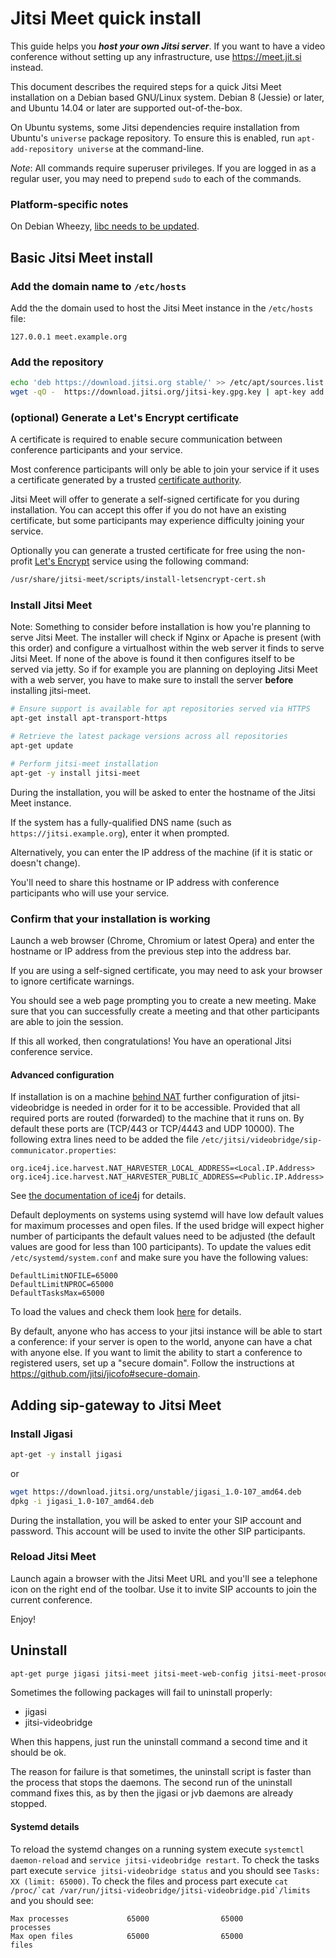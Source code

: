 # Jitsi Meet quick install

This guide helps you  ___host your own Jitsi server___. If you want to have a video conference without setting up any infrastructure, use https://meet.jit.si instead.

This document describes the required steps for a quick Jitsi Meet installation on a Debian based GNU/Linux system. Debian 8 (Jessie) or later, and Ubuntu 14.04 or later are supported out-of-the-box.

On Ubuntu systems, some Jitsi dependencies require installation from Ubuntu's `universe` package repository.  To ensure this is enabled, run `apt-add-repository universe` at the command-line.

_Note_: All commands require superuser privileges. If you are logged in as a regular user, you may need to prepend `sudo` to each of the commands.

### Platform-specific notes

On Debian Wheezy, [libc needs to be updated](https://web.archive.org/web/20190423174759/http://lists.jitsi.org/pipermail/users/2015-September/010064.html).

## Basic Jitsi Meet install

### Add the domain name to `/etc/hosts`

Add the the domain used to host the Jitsi Meet instance in the `/etc/hosts` file:

```
127.0.0.1 meet.example.org
```

### Add the repository

```sh
echo 'deb https://download.jitsi.org stable/' >> /etc/apt/sources.list.d/jitsi-stable.list
wget -qO -  https://download.jitsi.org/jitsi-key.gpg.key | apt-key add -
```

### (optional) Generate a Let's Encrypt certificate

A certificate is required to enable secure communication between conference participants and your service.

Most conference participants will only be able to join your service if it uses a certificate generated by a trusted [certificate authority](https://en.wikipedia.org/wiki/Certificate_authority).

Jitsi Meet will offer to generate a self-signed certificate for you during installation.  You can accept this offer if you do not have an existing certificate, but some participants may experience difficulty joining your service.

Optionally you can generate a trusted certificate for free using the non-profit [Let's Encrypt](https://letsencrypt.org/) service using the following command:

```sh
/usr/share/jitsi-meet/scripts/install-letsencrypt-cert.sh
```

### Install Jitsi Meet

Note: Something to consider before installation is how you're planning to serve Jitsi Meet. The installer will check if Nginx or Apache is present (with this order) and configure a virtualhost within the web server it finds to serve Jitsi Meet. If none of the above is found it then configures itself to be served via jetty. So if for example you are planning on deploying Jitsi Meet with a web server, you have to make sure to install the server **before** installing jitsi-meet.

```sh
# Ensure support is available for apt repositories served via HTTPS
apt-get install apt-transport-https

# Retrieve the latest package versions across all repositories
apt-get update

# Perform jitsi-meet installation
apt-get -y install jitsi-meet
```

During the installation, you will be asked to enter the hostname of the Jitsi Meet instance.

If the system has a fully-qualified DNS name (such as `https://jitsi.example.org`), enter it when prompted.

Alternatively, you can enter the IP address of the machine (if it is static or doesn't change).

You'll need to share this hostname or IP address with conference participants who will use your service.

### Confirm that your installation is working

Launch a web browser (Chrome, Chromium or latest Opera) and enter the hostname or IP address from the previous step into the address bar.

If you are using a self-signed certificate, you may need to ask your browser to ignore certificate warnings.

You should see a web page prompting you to create a new meeting.  Make sure that you can successfully create a meeting and that other participants are able to join the session.

If this all worked, then congratulations!  You have an operational Jitsi conference service.

#### Advanced configuration
If installation is on a machine [behind NAT](https://github.com/jitsi/jitsi-meet/blob/master/doc/faq.md) further configuration of jitsi-videobridge is needed in order for it to be accessible.
Provided that all required ports are routed (forwarded) to the machine that it runs on. By default these ports are (TCP/443 or TCP/4443 and UDP 10000).
The following extra lines need to be added the file `/etc/jitsi/videobridge/sip-communicator.properties`:
```
org.ice4j.ice.harvest.NAT_HARVESTER_LOCAL_ADDRESS=<Local.IP.Address>
org.ice4j.ice.harvest.NAT_HARVESTER_PUBLIC_ADDRESS=<Public.IP.Address>
```
See [the documentation of ice4j](https://github.com/jitsi/ice4j/blob/master/doc/configuration.md)
for details.

Default deployments on systems using systemd will have low default values for maximum processes and open files. If the used bridge will expect higher number of participants the default values need to be adjusted (the default values are good for less than 100 participants).
To update the values edit `/etc/systemd/system.conf` and make sure you have the following values:
```
DefaultLimitNOFILE=65000
DefaultLimitNPROC=65000
DefaultTasksMax=65000
```
To load the values and check them look [here](#systemd-details) for details.

By default, anyone who has access to your jitsi instance will be able to start a conference: if your server is open to the world, anyone can have a chat with anyone else. If you want to limit the ability to start a conference to registered users, set up a "secure domain". Follow the instructions at https://github.com/jitsi/jicofo#secure-domain.

## Adding sip-gateway to Jitsi Meet

### Install Jigasi

```sh
apt-get -y install jigasi
```
or

```sh
wget https://download.jitsi.org/unstable/jigasi_1.0-107_amd64.deb
dpkg -i jigasi_1.0-107_amd64.deb
```

During the installation, you will be asked to enter your SIP account and password. This account will be used to invite the other SIP participants.

### Reload Jitsi Meet

Launch again a browser with the Jitsi Meet URL and you'll see a telephone icon on the right end of the toolbar. Use it to invite SIP accounts to join the current conference.

Enjoy!

## Uninstall

```sh
apt-get purge jigasi jitsi-meet jitsi-meet-web-config jitsi-meet-prosody jitsi-meet-turnserver jitsi-meet-web jicofo jitsi-videobridge
```

Sometimes the following packages will fail to uninstall properly:

- jigasi
- jitsi-videobridge

When this happens, just run the uninstall command a second time and it should be ok.

The reason for failure is that sometimes, the uninstall script is faster than the process that stops the daemons. The second run of the uninstall command fixes this, as by then the jigasi or jvb daemons are already stopped.

#### Systemd details
To reload the systemd changes on a running system execute `systemctl daemon-reload` and `service jitsi-videobridge restart`.
To check the tasks part execute `service jitsi-videobridge status` and you should see `Tasks: XX (limit: 65000)`.
To check the files and process part execute ```cat /proc/`cat /var/run/jitsi-videobridge/jitsi-videobridge.pid`/limits``` and you should see:
```
Max processes             65000                65000                processes
Max open files            65000                65000                files
```
